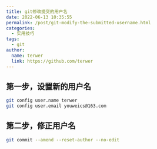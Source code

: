 ```yaml
---
title: git修改提交的用户名
date: 2022-06-13 10:35:55
permalink: /post/git-modify-the-submitted-username.html
categories:
  - 实用技巧
tags:
  - git
author: 
  name: terwer
  link: https://github.com/terwer
---
```

## 第一步，设置新的用户名

```bash
git config user.name terwer
git config user.email youweics@163.com
```

## 第二步，修正用户名

```bash
git commit --amend --reset-author --no-edit
```

